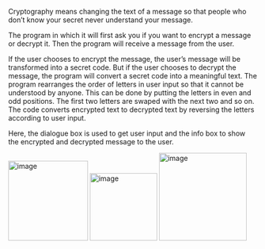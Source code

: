 Cryptography means changing the text of a message so that people who don’t know your secret never understand your message.

The program in which it will first ask you if you want to encrypt a message or decrypt it. Then the program will receive a message from the user.

If the user chooses to encrypt the message, the user’s message will be transformed into a secret code. But if the user chooses to decrypt the message, the program will convert a secret code into a meaningful text. The program rearranges the order of letters in user input so that it cannot be understood by anyone. This can be done by putting the letters in even and odd positions.
The first two letters are swaped with the next two and so on. The code converts encrypted text to decrypted text by reversing the letters according to user input.

Here, the dialogue box is used to get user input and the info box to show the encrypted and decrypted message to the user.

<img width="161" alt="image" src="https://user-images.githubusercontent.com/109129025/233799513-5c5edb3a-1ced-4094-acc5-190979641fc7.png">


<img width="136" alt="image" src="https://user-images.githubusercontent.com/109129025/233799546-e195b709-b8bb-4454-879d-6ea6028c8442.png">


<img width="177" alt="image" src="https://user-images.githubusercontent.com/109129025/233799563-aee5cacf-8399-40a1-97e5-4e2f266fec26.png">

